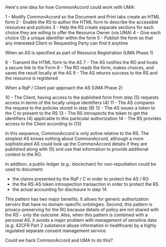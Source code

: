 Here's one idea for how CommonAccord could work with UMA:

1 - Modify CommonAccord so the Document and Print tabs create an HTML form
2 - Enable the RS to author the HTML form to describe the accessible resources and policies
3 - Help the RS create separate sections for each choice they are willing to offer the Resource Owner (via UMA)
4 - Give each choice (3) a unique identifier within the form
5 - Publish the form so that any interested Client or Requesting Party can find it anytime

When an AS is specified as part of Resource Registration (UMA Phase 1)

6 - Transmit the HTML form to the AS
7 - The AS notifies the RO and hosts a secure link to the Form 
8 - The RO reads the form, makes choices, and saves the result locally at the AS
9 - The AS returns success to the RS and the resource is registered

When a RqP / Client pair approach the AS (UMA Phase 2)

10 - The Client, having access to the published form from step (5) requests access in terms of the locally unique identifiers (4)
11 - The AS compares the request to the policies stored in step (8)
12 - The AS issues a token to the C to present to the RS
13 - The RS introspects the token to get the identifiers (4) applicable to this particular authorization
14 - The RS provides access to the Client according to (13)

In this sequence, CommonAccord is only active relative to the RS. The simplest AS knows nothing about CommonAccord, although a more sophisticated AS could look up the CommonAccord details if they are published along with (5) and use that information to provide additional context to the RO.

In addition, a public ledger (e.g.: blockchain) for non-repudiation could be used to document:
- the claims presented by the RqP / C in order to protect the AS / RO
- the the RS-AS token introspection transaction in order to protect the RS
- the actual accounting for disclosure in step 14 

This pattern has two major benefits. It allows for generic authorization servers that have no domain-specific ontologies. Second, this pattern is privacy-preserving for the RO because details of policy are not shared with the RS - only the outcome. Also, when this pattern is combined with a personal AS, it avoids a major problem with management of sensitive data (e.g: 42CFR Part 2  substance abuse information in healthcare) by a highly regulated separate consent management service.

Could we hack CommonAccord and UMA to do this?
